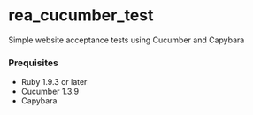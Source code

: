 rea_cucumber_test
=================
Simple website acceptance tests using Cucumber and Capybara

<h3>Prequisites</h3>
<ul>
<li>Ruby 1.9.3 or later
<li>Cucumber 1.3.9
<li>Capybara 
</ul>

